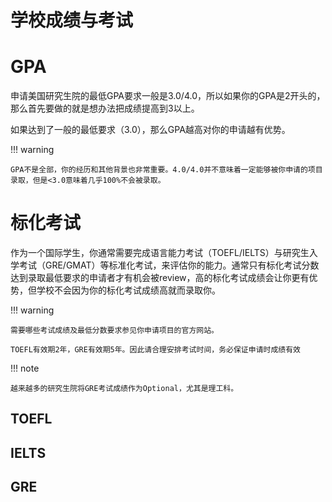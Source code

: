 # 学校成绩与考试
# GPA

申请美国研究生院的最低GPA要求一般是3.0/4.0，所以如果你的GPA是2开头的，那么首先要做的就是想办法把成绩提高到3以上。

如果达到了一般的最低要求（3.0），那么GPA越高对你的申请越有优势。

!!! warning

    GPA不是全部，你的经历和其他背景也非常重要。4.0/4.0并不意味着一定能够被你申请的项目录取，但是<3.0意味着几乎100%不会被录取。

# 标化考试

作为一个国际学生，你通常需要完成语言能力考试（TOEFL/IELTS）与研究生入学考试（GRE/GMAT）等标准化考试，来评估你的能力。通常只有标化考试分数达到录取最低要求的申请者才有机会被review，高的标化考试成绩会让你更有优势，但学校不会因为你的标化考试成绩高就而录取你。

!!! warning

    需要哪些考试成绩及最低分数要求参见你申请项目的官方网站。

    TOEFL有效期2年，GRE有效期5年。因此请合理安排考试时间，务必保证申请时成绩有效

!!! note

    越来越多的研究生院将GRE考试成绩作为Optional，尤其是理工科。

## TOEFL

## IELTS

## GRE

